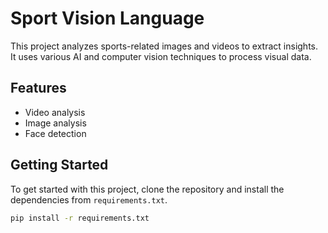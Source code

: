 # Sport Vision Language

This project analyzes sports-related images and videos to extract insights. It uses various AI and computer vision techniques to process visual data.

## Features

*   Video analysis
*   Image analysis
*   Face detection

## Getting Started

To get started with this project, clone the repository and install the dependencies from `requirements.txt`.

```bash
pip install -r requirements.txt
``` 